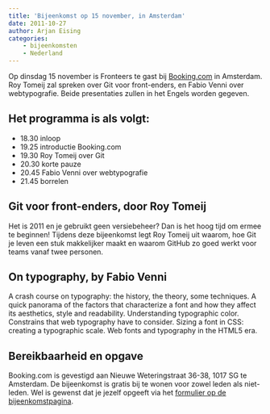 ```yaml
---
title: 'Bijeenkomst op 15 november, in Amsterdam'
date: 2011-10-27
author: Arjan Eising
categories:
    - bijeenkomsten
    - Nederland
---
```


Op dinsdag 15 november is Fronteers te gast bij [Booking.com](http://booking.com) in Amsterdam. Roy Tomeij zal spreken over Git voor front-enders, en Fabio Venni over webtypografie. Beide presentaties zullen in het Engels worden gegeven.

## Het programma is als volgt:

-   18.30 inloop
-   19.25 introductie Booking.com
-   19.30 Roy Tomeij over Git
-   20.30 korte pauze
-   20.45 Fabio Venni over webtypografie
-   21.45 borrelen

## Git voor front-enders, door Roy Tomeij

Het is 2011 en je gebruikt geen versiebeheer? Dan is het hoog tijd om ermee te beginnen! Tijdens deze bijeenkomst legt Roy Tomeij uit waarom, hoe Git je leven een stuk makkelijker maakt en waarom GitHub zo goed werkt voor teams vanaf twee personen.

## On typography, by Fabio Venni

A crash course on typography: the history, the theory, some techniques. A quick panorama of the factors that characterize a font and how they affect its aesthetics, style and readability. Understanding typographic color. Constrains that web typography have to consider. Sizing a font in CSS: creating a typographic scale. Web fonts and typography in the HTML5 era.

## Bereikbaarheid en opgave

Booking.com is gevestigd aan Nieuwe Weteringstraat 36-38, 1017 SG te Amsterdam. De bijeenkomst is gratis bij te wonen voor zowel leden als niet-leden. Wel is gewenst dat je jezelf opgeeft via het [formulier op de bijeenkomstpagina](/bijeenkomsten/2011/booking-com).

